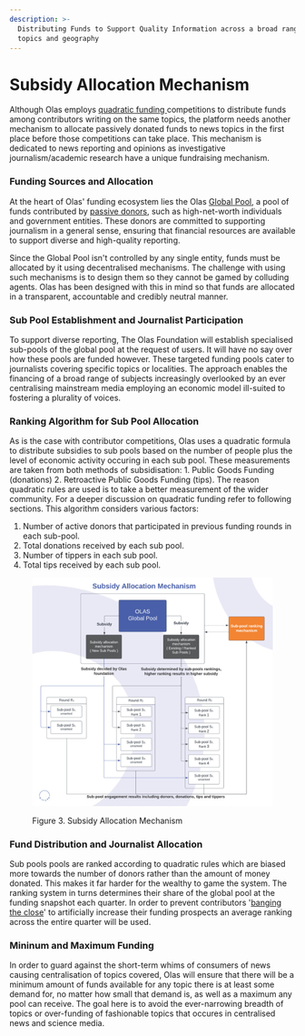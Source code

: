 ```yaml
---
description: >-
  Distributing Funds to Support Quality Information across a broad range of
  topics and geography
---
```


# Subsidy Allocation Mechanism

Although Olas employs [quadratic funding ](./)competitions to distribute funds among contributors writing on the same topics, the platform needs another mechanism to allocate passively donated funds to news topics in the first place before those competitions can take place. This mechanism is dedicated to news reporting and opinions as investigative journalism/academic research have a unique fundraising mechanism.&#x20;

### **Funding Sources and Allocation**

At the heart of Olas' funding ecosystem lies the Olas [Global Pool](global-pool.md), a pool of funds contributed by [passive donors](broken-reference), such as high-net-worth individuals and government entities. These donors are committed to supporting journalism in a general sense, ensuring that financial resources are available to support diverse and high-quality reporting.

Since the Global Pool isn't controlled by any single entity, funds must be allocated by it using decentralised mechanisms. The challenge with using such mechanisms is to design them so they cannot be gamed by colluding agents. Olas has been designed with this in mind so that funds are allocated in a transparent, accountable and credibly neutral manner.&#x20;

### **Sub Pool Establishment and Journalist Participation**

To support diverse reporting, The Olas Foundation will establish specialised sub-pools of the global pool at the request of users. It will have no say over how these pools are funded however. These targeted funding pools cater to journalists covering specific topics or localities. The approach enables the financing of a broad range of subjects increasingly overlooked by an ever centralising mainstream media employing an economic model ill-suited to fostering a plurality of voices.&#x20;

### **Ranking Algorithm for Sub Pool Allocation**

As is the case with contributor competitions, Olas uses a quadratic formula to distribute subsidies to sub pools based on the number of people plus the level of economic activity occuring in each sub pool. These measurements are taken from both methods of subsidisation: 1. Public Goods Funding (donations) 2. Retroactive Public Goods Funding (tips). The reason quadratic rules are used is to take a better measurement of the wider community. For a deeper discussion on quadratic funding refer to following sections. This algorithm considers various factors:

1. Number of active donors that participated in previous funding rounds in each sub-pool.
2. Total donations received by each sub pool.
3. Number of tippers in each sub pool.
4. Total tips received by each sub pool.

<figure><img src="../../.gitbook/assets/Subsidy Allocation Mechanism (1).png" alt=""><figcaption><p>Figure 3. Subsidy Allocation Mechanism</p></figcaption></figure>

### **Fund Distribution and Journalist Allocation**

Sub pools pools are ranked according to quadratic rules which are biased more towards the number of donors rather than the amount of money donated. This makes it far harder for the wealthy to game the system. The ranking system in turns determines their share of the global pool at the funding snapshot each quarter. In order to prevent contributors '[banging the close](https://www.marketswiki.com/wiki/Banging\_the\_Close)' to artificially increase their funding prospects an average ranking across the entire quarter will be used.&#x20;

### **Mininum and Maximum Funding**

In order to guard against the short-term whims of consumers of news causing centralisation of topics covered, Olas will ensure that there will be a minimum amount of funds available for any topic there is at least some demand for, no matter how small that demand is, as well as a maximum any pool can receive. The goal here is to avoid the ever-narrowing breadth of topics or over-funding of fashionable topics that occures in centralised news and science media.  &#x20;
